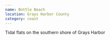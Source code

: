 ```yaml
---
name: Bottle Beach
location: Grays Harbor County
category: coast
---
```


Tidal flats on the southern shore of Grays Harbor
